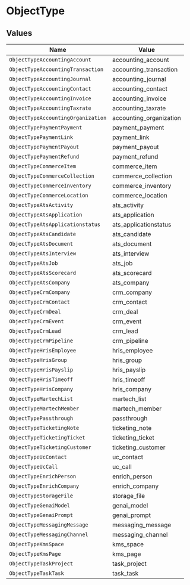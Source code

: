 # ObjectType


## Values

| Name                               | Value                              |
| ---------------------------------- | ---------------------------------- |
| `ObjectTypeAccountingAccount`      | accounting_account                 |
| `ObjectTypeAccountingTransaction`  | accounting_transaction             |
| `ObjectTypeAccountingJournal`      | accounting_journal                 |
| `ObjectTypeAccountingContact`      | accounting_contact                 |
| `ObjectTypeAccountingInvoice`      | accounting_invoice                 |
| `ObjectTypeAccountingTaxrate`      | accounting_taxrate                 |
| `ObjectTypeAccountingOrganization` | accounting_organization            |
| `ObjectTypePaymentPayment`         | payment_payment                    |
| `ObjectTypePaymentLink`            | payment_link                       |
| `ObjectTypePaymentPayout`          | payment_payout                     |
| `ObjectTypePaymentRefund`          | payment_refund                     |
| `ObjectTypeCommerceItem`           | commerce_item                      |
| `ObjectTypeCommerceCollection`     | commerce_collection                |
| `ObjectTypeCommerceInventory`      | commerce_inventory                 |
| `ObjectTypeCommerceLocation`       | commerce_location                  |
| `ObjectTypeAtsActivity`            | ats_activity                       |
| `ObjectTypeAtsApplication`         | ats_application                    |
| `ObjectTypeAtsApplicationstatus`   | ats_applicationstatus              |
| `ObjectTypeAtsCandidate`           | ats_candidate                      |
| `ObjectTypeAtsDocument`            | ats_document                       |
| `ObjectTypeAtsInterview`           | ats_interview                      |
| `ObjectTypeAtsJob`                 | ats_job                            |
| `ObjectTypeAtsScorecard`           | ats_scorecard                      |
| `ObjectTypeAtsCompany`             | ats_company                        |
| `ObjectTypeCrmCompany`             | crm_company                        |
| `ObjectTypeCrmContact`             | crm_contact                        |
| `ObjectTypeCrmDeal`                | crm_deal                           |
| `ObjectTypeCrmEvent`               | crm_event                          |
| `ObjectTypeCrmLead`                | crm_lead                           |
| `ObjectTypeCrmPipeline`            | crm_pipeline                       |
| `ObjectTypeHrisEmployee`           | hris_employee                      |
| `ObjectTypeHrisGroup`              | hris_group                         |
| `ObjectTypeHrisPayslip`            | hris_payslip                       |
| `ObjectTypeHrisTimeoff`            | hris_timeoff                       |
| `ObjectTypeHrisCompany`            | hris_company                       |
| `ObjectTypeMartechList`            | martech_list                       |
| `ObjectTypeMartechMember`          | martech_member                     |
| `ObjectTypePassthrough`            | passthrough                        |
| `ObjectTypeTicketingNote`          | ticketing_note                     |
| `ObjectTypeTicketingTicket`        | ticketing_ticket                   |
| `ObjectTypeTicketingCustomer`      | ticketing_customer                 |
| `ObjectTypeUcContact`              | uc_contact                         |
| `ObjectTypeUcCall`                 | uc_call                            |
| `ObjectTypeEnrichPerson`           | enrich_person                      |
| `ObjectTypeEnrichCompany`          | enrich_company                     |
| `ObjectTypeStorageFile`            | storage_file                       |
| `ObjectTypeGenaiModel`             | genai_model                        |
| `ObjectTypeGenaiPrompt`            | genai_prompt                       |
| `ObjectTypeMessagingMessage`       | messaging_message                  |
| `ObjectTypeMessagingChannel`       | messaging_channel                  |
| `ObjectTypeKmsSpace`               | kms_space                          |
| `ObjectTypeKmsPage`                | kms_page                           |
| `ObjectTypeTaskProject`            | task_project                       |
| `ObjectTypeTaskTask`               | task_task                          |